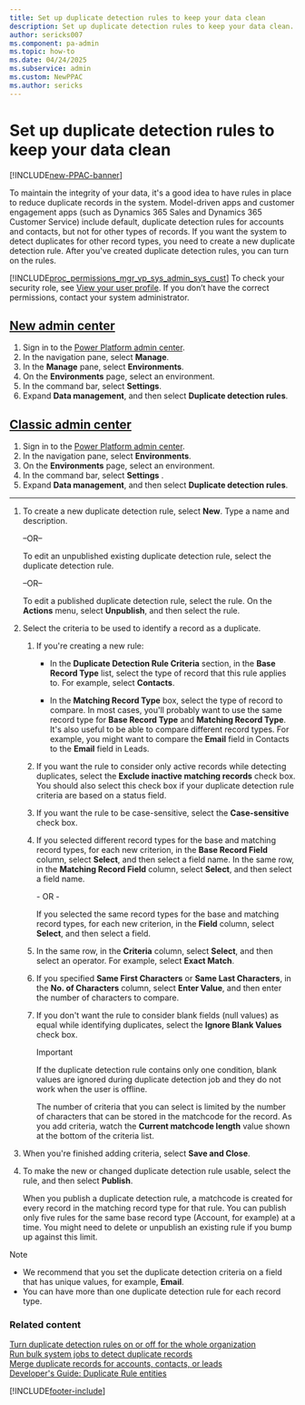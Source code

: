 ```yaml
---
title: Set up duplicate detection rules to keep your data clean  
description: Set up duplicate detection rules to keep your data clean.
author: sericks007
ms.component: pa-admin
ms.topic: how-to
ms.date: 04/24/2025
ms.subservice: admin
ms.custom: NewPPAC
ms.author: sericks
---
```


# Set up duplicate detection rules to keep your data clean

[!INCLUDE[new-PPAC-banner](~/includes/new-PPAC-banner.md)]

To maintain the integrity of your data, it's a good idea to have rules in place to reduce duplicate records in the system. Model-driven apps and customer engagement apps (such as Dynamics 365 Sales and Dynamics 365 Customer Service) include default, duplicate detection rules for accounts and contacts, but not for other types of records. If you want the system to detect duplicates for other record types, you need to create a new duplicate detection rule. After you've created duplicate detection rules, you can turn on the rules.  
  
[!INCLUDE[proc_permissions_mgr_vp_sys_admin_sys_cust](../includes/proc-permissions-mgr-vp-sys-admin-sys-cust.md)] To check your security role, see [View your user profile](/powerapps/user/view-your-user-profile). If you don’t have the correct permissions, contact your system administrator.

## [New admin center](#tab/new)

1. Sign in to the [Power Platform admin center](https://admin.powerplatform.microsoft.com/).
1. In the navigation pane, select **Manage**.
1. In the **Manage** pane, select **Environments**.
1. On the **Environments** page, select an environment.
1. In the command bar, select **Settings**.
1. Expand **Data management**, and then select **Duplicate detection rules**.

## [Classic admin center](#tab/classic)

1. Sign in to the [Power Platform admin center](https://admin.powerplatform.microsoft.com/).
1. In the navigation pane, select **Environments**.
1. On the **Environments** page, select an environment.
1. In the command bar, select **Settings** .
1. Expand **Data management**, and then select **Duplicate detection rules**.

---

1. To create a new duplicate detection rule, select **New**. Type a name and description.  
  
    –OR–  
  
    To edit an unpublished existing duplicate detection rule, select the duplicate detection rule.  
  
    –OR–  
  
    To edit a published duplicate detection rule, select the rule. On the **Actions** menu, select **Unpublish**, and then select the rule.  
  
1. Select the criteria to be used to identify a record as a duplicate.  
  
   1. If you're creating a new rule:  
  
       - In the **Duplicate Detection Rule Criteria** section, in the **Base Record Type** list, select the type of record that this rule applies to. For example, select **Contacts**.  
  
       - In the **Matching Record Type** box, select the type of record to compare. In most cases, you'll probably want to use the same record type for **Base Record Type** and **Matching Record Type**. It's also useful to be able to compare different record types. For example, you might want to compare the **Email** field in Contacts to the **Email** field in Leads.  
  
   1. If you want the rule to consider only active records while detecting duplicates, select the **Exclude inactive matching records** check box. You should also select this check box if your duplicate detection rule criteria are based on a status field.  
  
   1. If you want the rule to be case-sensitive, select the **Case-sensitive** check box.  
  
   1. If you selected different record types for the base and matching record types, for each new criterion, in the **Base Record Field** column, select **Select**, and then select a field name. In the same row, in the **Matching Record Field** column, select **Select**, and then select a field name.  
  
        \-  OR -  
  
        If you selected the same record types for the base and matching record types, for each new criterion, in the **Field** column, select **Select**, and then select a field.  
  
   1. In the same row, in the **Criteria** column, select **Select**, and then select an operator. For example, select **Exact Match**.  
  
   1. If you specified **Same First Characters** or **Same Last Characters**, in the **No. of Characters** column, select **Enter Value**, and then enter the number of characters to compare.  
  
   1. If you don't want the rule to consider blank fields (null values) as equal while identifying duplicates, select the **Ignore Blank Values** check box.  
  
       > [!IMPORTANT]
       >  If the duplicate detection rule contains only one condition, blank values are ignored during duplicate detection job and they do not work when the user is offline.
  
      The number of criteria that you can select is limited by the number of characters that can be stored in the matchcode for the record. As you add criteria, watch the **Current matchcode length** value shown at the bottom of the criteria list.  
  
1. When you're finished adding criteria, select **Save and Close**.  
  
1. To make the new or changed duplicate detection rule usable, select the rule, and then select **Publish**.  
  
    When you publish a duplicate detection rule, a matchcode is created for every record in the matching record type for that rule. You can publish only five rules for the same base record type (Account, for example) at a time. You might need to delete or unpublish an existing rule if you bump up against this limit.  
  
> [!NOTE]
> - We recommend that you set the duplicate detection criteria on a field that has unique values, for example, **Email**.  
> - You can have more than one duplicate detection rule for each record type.  
  
### Related content

 [Turn duplicate detection rules on or off for the whole organization](../admin/turn-duplicate-detection-rules-off-whole-organization.md)<br />
 [Run bulk system jobs to detect duplicate records](../admin/run-bulk-system-jobs-detect-duplicate-records.md)<br />
 [Merge duplicate records for accounts, contacts, or leads](/powerapps/user/merge-duplicate-records)<br />
 [Developer's Guide: Duplicate Rule entities](/powerapps/developer/common-data-service/duplicaterule-entities)

[!INCLUDE[footer-include](../includes/footer-banner.md)]
